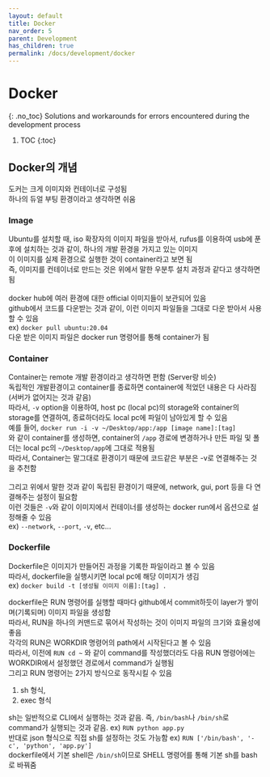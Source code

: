 ```yaml
---
layout: default
title: Docker
nav_order: 5
parent: Development
has_children: true
permalink: /docs/development/docker
---
```


# Docker
{: .no_toc}
Solutions and workarounds for errors encountered during the development process

1. TOC
{:toc}


## Docker의 개념
도커는 크게 이미지와 컨테이너로 구성됨\
하나의 듀얼 부팅 환경이라고 생각하면 쉬움
### Image
Ubuntu를 설치할 때, iso 확장자의 이미지 파일을 받아서, rufus를 이용하여 usb에 푼 후에 설치하는 것과 같이, 하나의 개발 환경을 가지고 있는 이미지\
이 이미지를 실제 환경으로 실행한 것이 container라고 보면 됨\
즉, 이미지를 컨테이너로 만드는 것은 위에서 말한 우분투 설치 과정과 같다고 생각하면 됨\
\
docker hub에 여러 환경에 대한 official 이미지들이 보관되어 있음\
github에서 코드를 다운받는 것과 같이, 이런 이미지 파일들을 그대로 다운 받아서 사용할 수 있음\
ex) `docker pull ubuntu:20.04`\
다운 받은 이미지 파일은 docker run 명령어를 통해 container가 됨
### Container
Container는 remote 개발 환경이라고 생각하면 편함 (Server랑 비슷)\
독립적인 개발환경이고 container를 종료하면 container에 적었던 내용은 다 사라짐 (서버가 없어지는 것과 같음)\
따라서, `-v` option을 이용하여, host pc (local pc)의 storage와 container의 storage를 연결하여, 종료하더라도 local pc에 파일이 남아있게 할 수 있음\
예를 들어, `docker run -i -v ~/Desktop/app:/app [image name]:[tag]`\
와 같이 container를 생성하면, container의 `/app` 경로에 변경하거나 만든 파일 및 폴더는 local pc의 `~/Desktop/app`에 그대로 적용됨\
따라서, Container는 말그대로 환경이기 때문에 코드같은 부분은 -v로 연결해주는 것을 추천함\
\
그리고 위에서 말한 것과 같이 독립된 환경이기 때문에, network, gui, port 등을 다 연결해주는 설정이 필요함\
이런 것들은 `-v`와 같이 이미지에서 컨테이너를 생성하는 docker run에서 옵션으로 설정해줄 수 있음\
ex) `--network`, `--port`, `-v`, etc...

### Dockerfile
Dockerfile은 이미지가 만들어진 과정을 기록한 파일이라고 볼 수 있음\
따라서, dockerfile을 실행시키면 local pc에 해당 이미지가 생김\
ex) `docker build -t [생성될 이미지 이름]:[tag] .`

dockerfile은 RUN 명령어를 실행할 때마다 github에서 commit하듯이 layer가 쌓이며(기록되며) 이미지 파일을 생성함\
따라서, RUN을 하나의 커맨드로 묶어서 작성하는 것이 이미지 파일의 크기와 효율성에 좋음\
각각의 RUN은 WORKDIR 명령어의 path에서 시작된다고 볼 수 있음\
따라서, 이전에 `RUN cd ~` 와 같이 command를 작성했더라도 다음 RUN 명령어에는 WORKDIR에서 설정했던 경로에서 command가 실행됨\
그리고 RUN 명령어는 2가지 방식으로 동작시킬 수 있음
1. sh 형식, 
2. exec 형식

sh는 일반적으로 CLI에서 실행하는 것과 같음. 즉, `/bin/bash`나 `/bin/sh`로 command가 실행되는 것과 같음. ex) `RUN python app.py`\
반대로 json 형식으로 직접 sh를 설정하는 것도 가능함 ex) `RUN ['/bin/bash', '-c', 'python', 'app.py']`\
dockerfile에서 기본 shell은 `/bin/sh`이므로 SHELL 명령어를 통해 기본 sh를 bash로 바꿔줌